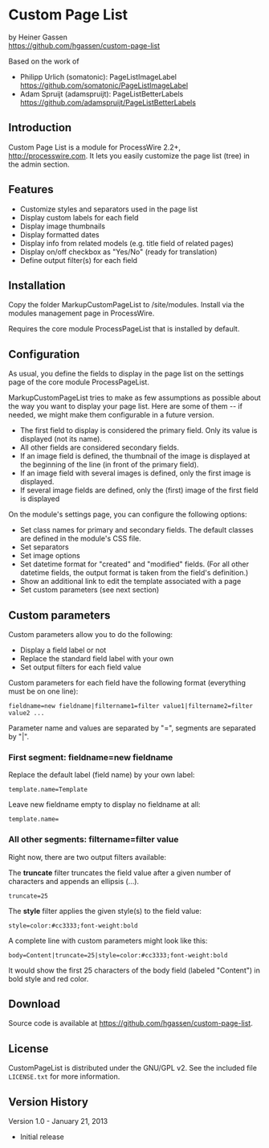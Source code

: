 # Custom Page List

by Heiner Gassen  
<https://github.com/hgassen/custom-page-list>

Based on the work of

* Philipp Urlich (somatonic): PageListImageLabel  
<https://github.com/somatonic/PageListImageLabel>
* Adam Spruijt (adamspruijt): PageListBetterLabels  
<https://github.com/adamspruijt/PageListBetterLabels>


## Introduction

Custom Page List is a module for ProcessWire 2.2+, <http://processwire.com>. 
It lets you easily customize the page list (tree) in the admin section.


## Features

* Customize styles and separators used in the page list
* Display custom labels for each field
* Display image thumbnails
* Display formatted dates
* Display info from related models (e.g. title field of related pages)
* Display on/off checkbox as "Yes/No" (ready for translation)
* Define output filter(s) for each field


## Installation

Copy the folder MarkupCustomPageList to /site/modules. Install via the modules management page in ProcessWire.

Requires the core module ProcessPageList that is installed by default.


## Configuration

As usual, you define the fields to display in the page list on the settings page of the core module ProcessPageList.

MarkupCustomPageList tries to make as few assumptions as possible about the way you want to display your page list.
Here are some of them -- if needed, we might make them configurable in a future version.

* The first field to display is considered the primary field. Only its value is displayed (not its name).
* All other fields are considered secondary fields.
* If an image field is defined, the thumbnail of the image is displayed at the beginning of the line (in front of the primary field).
* If an image field with several images is defined, only the first image is displayed.
* If several image fields are defined, only the (first) image of the first field is displayed

On the module's settings page, you can configure the following options:

* Set class names for primary and secondary fields. The default classes are defined in the module's CSS file.
* Set separators
* Set image options
* Set datetime format for "created" and "modified" fields. (For all other datetime fields, the output format is taken from the field's definition.)
* Show an additional link to edit the template associated with a page
* Set custom parameters (see next section)


## Custom parameters

Custom parameters allow you to do the following:

* Display a field label or not
* Replace the standard field label with your own
* Set output filters for each field value

Custom parameters for each field have the following format (everything must be on one line):

	fieldname=new fieldname|filtername1=filter value1|filtername2=filter value2 ...
	
Parameter name and values are separated by "=", segments are separated by "|".


### First segment: fieldname=new fieldname

Replace the default label (field name) by your own label:
    
	template.name=Template
	
Leave new fieldname empty to display no fieldname at all:

	template.name=
	

### All other segments: filtername=filter value

Right now, there are two output filters available:

The **truncate** filter truncates the field value after a given number of characters and appends an ellipsis (...).

	truncate=25

The **style** filter applies the given style(s) to the field value:

	style=color:#cc3333;font-weight:bold
	
A complete line with custom parameters might look like this:

	body=Content|truncate=25|style=color:#cc3333;font-weight:bold
	
It would show the first 25 characters of the body field (labeled "Content") in bold style and red color.


## Download

Source code is available at <https://github.com/hgassen/custom-page-list>.


## License

CustomPageList is distributed under the GNU/GPL v2. See the included file `LICENSE.txt` for more information.


## Version History

Version 1.0 - January 21, 2013

* Initial release

